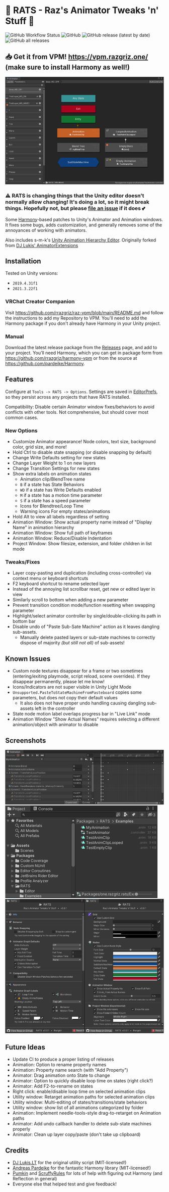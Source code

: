 # 🐀 RATS - Raz's Animator Tweaks 'n' Stuff 🧀

<div align=left>
  <img alt="GitHub Workflow Status" src="https://img.shields.io/github/actions/workflow/status/rrazgriz/rats/release.yml?style=for-the-badge">
  <img alt="GitHub" src="https://img.shields.io/github/license/rrazgriz/rats?color=blue&style=for-the-badge">
  <img alt="GitHub release (latest by date)" src="https://img.shields.io/github/v/release/rrazgriz/rats?logo=unity&style=for-the-badge">
  <img alt="GitHub all releases" src="https://img.shields.io/github/downloads/rrazgriz/rats/total?color=blue&style=for-the-badge">
</div>

## 📥 Get it from VPM! https://vpm.razgriz.one/ (make sure to install Harmony as well!)

![Animator Window](.github/img/RATS-Animator.png)

### ⚠ RATS is changing things that the Unity editor doesn't normally allow changing! It's doing a lot, so it might break things. Hopefully not, but please [file an issue](https://github.com/rrazgriz/RATS/issues) if it does 💕

Some [Harmony](https://github.com/pardeike/Harmony)-based patches to Unity's Animator and Animation windows. It fixes some bugs, adds customization, and generally removes some of the annoyances of working with animators.

Also includes s-m-k's [Unity Animation Hierarchy Editor](https://github.com/s-m-k/Unity-Animation-Hierarchy-Editor). Originally forked from [DJ Lukis' AnimatorExtensions](https://github.com/lukis101/VRCUnityStuffs/tree/master/Scripts/Editor)

## Installation

Tested on Unity versions:
- `2019.4.31f1`
- `2021.3.22f1`

### VRChat Creator Companion

Visit https://github.com/rrazgriz/raz-vpm/blob/main/README.md and follow the instructions to add my Repository to VPM. You'll need to add the Harmony package if you don't already have Harmony in your Unity project.

### Manual

Download the latest release package from the [Releases](https://github.com/rrazgriz/RATS/releases/) page, and add to your project. You'll need Harmony, which you can get in package form from https://github.com/rrazgriz/harmony-vpm or from the source at https://github.com/pardeike/Harmony.

## Features

Configure at `Tools -> RATS -> Options`. Settings are saved in [EditorPrefs](https://docs.unity3d.com/ScriptReference/EditorPrefs.html), so they persist across any projects that have RATS installed.

Compatibility: Disable certain Animator window fixes/behaviors to avoid conflicts with other tools. Not comprehensive, but should cover most common cases.

### New Options

- Customize Animator appearance! Node colors, text size, background color, grid size, and more!
- Hold Ctrl to disable state snapping (or disable snapping by default)
- Change Write Defaults setting for new states
- Change Layer Weight to 1 on new layers
- Change Transition Settings for new states
- Show extra labels on animation states
  - Animation clip/BlendTree name
  - `B` if a state has State Behaviors
  - `WD` if a state has Write Defaults enabled
  - `M` if a state has a motion time parameter
  - `S` if a state has a speed parameter
  - Icons for Blendtree/Loop Time
  - Warning icons For empty states/animations
- Hold Alt to view all labels regardless of setting
- Animation Window: Show actual property name instead of "Display Name" in animation hierarchy
- Animation Window: Show full path of keyframes
- Animation Window: Reduce/Disable Indentation
- Project Window: Show filesize, extension, and folder children in list mode

### Tweaks/Fixes

- Layer copy-pasting and duplication (including cross-controller) via context menu or keyboard shortcuts
- F2 keyboard shortcut to rename selected layer
- Instead of the annoying list scrollbar reset, get new or edited layer in view
- Similarly scroll to bottom when adding a new parameter
- Prevent transition condition mode/function resetting when swapping parameter
- Highlight/select animator controller by single/double-clicking its path in bottom bar
- Disable undo of "Paste Sub-Sate Machine" action as it leaves dangling sub-assets.  
  - Manually delete pasted layers or sub-state machines to correctly dispose of majority _(but still not all)_ of sub-assets!

## Known Issues

- Custom node textures disappear for a frame or two sometimes (entering/exiting playmode, script reload, scene overrides). If they disappear permanently, please let me know!
- Icons/Indicators are not super visible in Unity Light Mode
- `Unsupported.PasteToStateMachineFromPasteboard` copies some parameters, but does not copy their default values
  - It also does not have proper undo handling causing dangling sub-assets left in the controller
- State node motion label overlaps progress bar in "Live Link" mode
- Animation Window "Show Actual Names" requires selecting a different animation/object with animator to disable

## Screenshots

![Animation Window](.github/img/RATS-Animation.png)
![Project Window](.github/img/RATS-Project.png)
![Settings Window](.github/img/RATS-Settings.png)

## Future Ideas

- Update CI to produce a proper listing of releases
- Animation: Option to rename property names
- Animation: Property name search (with "Add Property")
- Animator: Drag animation onto State to change
- Animator: Option to quickly disable loop time on states (right click?)
- Animator: Add F2-to-rename on states
- Right click: enable/disable loop time on selected animation clips
- Utility window: Retarget animation paths for selected animation clips
- Utility window: Multi-editing of states/transitions/state behaviors
- Utility window: show list of all animations categorized by folder
- Animation: Implement needle-tools-style drag-to-retarget on Animation paths
- Animator: Add undo callback handler to delete sub-state machines properly
- Animator: Clean up layer copy/paste (don't take up clipboard)

## Credits

- [DJ Lukis.LT](https://github.com/lukis101/) for the original utility script (MIT-licensed!)
- [Andreas Pardeike](https://github.com/pardeike/Harmony) for the fantastic Harmony library (MIT-licensed!)
- [Pumkin](https://github.com/rurre/) and [ScruffyRules](https://github.com/ScruffyRules) for lots of help with figuring out Harmony (and Reflection in general)
- Everyone else that helped test and give feedback!
